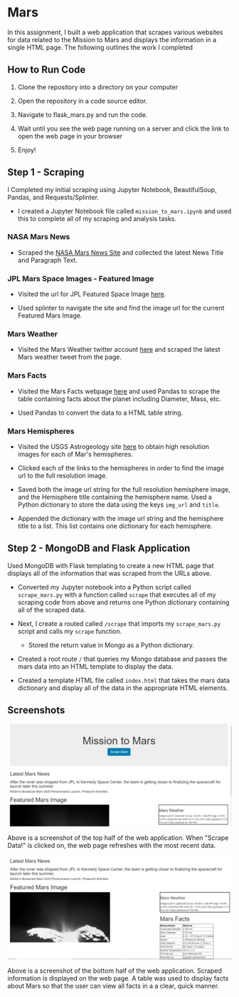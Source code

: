 # Mars

In this assignment, I built a web application that scrapes various websites for data related to the Mission to Mars and displays the information in a single HTML page. The following outlines the work I completed

## How to Run Code

1. Clone the repository into a directory on your computer

2. Open the repository in a code source editor.

3. Navigate to flask_mars.py and run the code.

4. Wait until you see the web page running on a server and click the link to open the web page in your browser

5. Enjoy!

## Step 1 - Scraping

I Completed my initial scraping using Jupyter Notebook, BeautifulSoup, Pandas, and Requests/Splinter.

* I created a Jupyter Notebook file called `mission_to_mars.ipynb` and used this to complete all of my scraping and analysis tasks. 

### NASA Mars News

* Scraped the [NASA Mars News Site](https://mars.nasa.gov/news/) and collected the latest News Title and Paragraph Text. 


### JPL Mars Space Images - Featured Image

* Visited the url for JPL Featured Space Image [here](https://www.jpl.nasa.gov/spaceimages/?search=&category=Mars).

* Used splinter to navigate the site and find the image url for the current Featured Mars Image.


### Mars Weather

* Visited the Mars Weather twitter account [here](https://twitter.com/marswxreport?lang=en) and scraped the latest Mars weather tweet from the page.

### Mars Facts

* Visited the Mars Facts webpage [here](https://space-facts.com/mars/) and used Pandas to scrape the table containing facts about the planet including Diameter, Mass, etc.

* Used Pandas to convert the data to a HTML table string.

### Mars Hemispheres

* Visited the USGS Astrogeology site [here](https://astrogeology.usgs.gov/search/results?q=hemisphere+enhanced&k1=target&v1=Mars) to obtain high resolution images for each of Mar's hemispheres.

* Clicked each of the links to the hemispheres in order to find the image url to the full resolution image.

* Saved both the image url string for the full resolution hemisphere image, and the Hemisphere title containing the hemisphere name. Used a Python dictionary to store the data using the keys `img_url` and `title`.

* Appended the dictionary with the image url string and the hemisphere title to a list. This list contains one dictionary for each hemisphere.


## Step 2 - MongoDB and Flask Application

Used MongoDB with Flask templating to create a new HTML page that displays all of the information that was scraped from the URLs above.

* Converted my Jupyter notebook into a Python script called `scrape_mars.py` with a function called `scrape` that executes all of my scraping code from above and returns one Python dictionary containing all of the scraped data.

* Next, I create a routed called `/scrape` that imports my `scrape_mars.py` script and calls my `scrape` function.

  * Stored the return value in Mongo as a Python dictionary.

* Created a root route `/` that queries my Mongo database and passes the mars data into an HTML template to display the data.

* Created a template HTML file called `index.html` that takes the mars data dictionary and display all of the data in the appropriate HTML elements. 

## Screenshots

![ScreenShot](App_1.JPG) 

Above is a screenshot of the top half of the web application. When "Scrape Data!" is clicked on, the web page refreshes with the most recent data.

![ScreenShot](App_2.JPG) 

Above is a screenshot of the bottom half of the web application. Scraped information is displayed on the web page. A table was used to display facts about Mars so that the user can view all facts in a a clear, quick manner.


